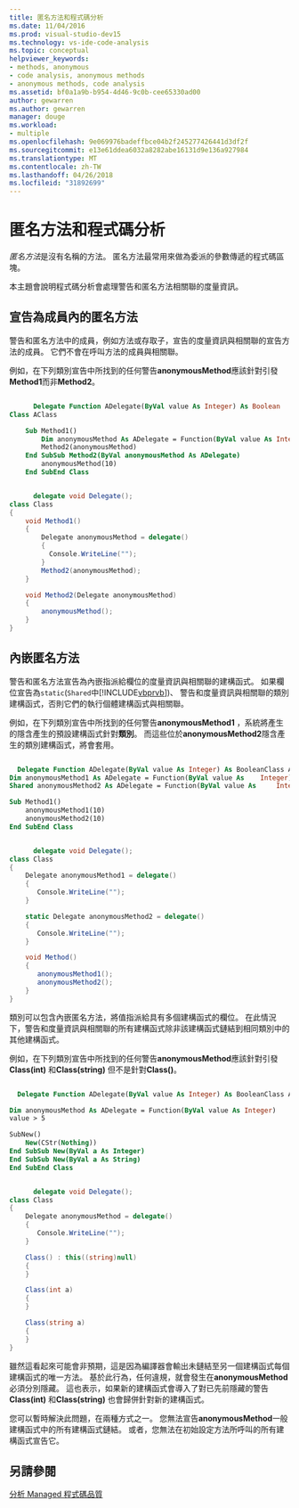 ```yaml
---
title: 匿名方法和程式碼分析
ms.date: 11/04/2016
ms.prod: visual-studio-dev15
ms.technology: vs-ide-code-analysis
ms.topic: conceptual
helpviewer_keywords:
- methods, anonymous
- code analysis, anonymous methods
- anonymous methods, code analysis
ms.assetid: bf0a1a9b-b954-4d46-9c0b-cee65330ad00
author: gewarren
ms.author: gewarren
manager: douge
ms.workload:
- multiple
ms.openlocfilehash: 9e069976badeffbce04b2f245277426441d3df2f
ms.sourcegitcommit: e13e61ddea6032a8282abe16131d9e136a927984
ms.translationtype: MT
ms.contentlocale: zh-TW
ms.lasthandoff: 04/26/2018
ms.locfileid: "31892699"
---
```

# <a name="anonymous-methods-and-code-analysis"></a>匿名方法和程式碼分析
*匿名方法*是沒有名稱的方法。 匿名方法最常用來做為委派的參數傳遞的程式碼區塊。

 本主題會說明程式碼分析會處理警告和匿名方法相關聯的度量資訊。

## <a name="anonymous-methods-declared-in-a-member"></a>宣告為成員內的匿名方法
 警告和匿名方法中的成員，例如方法或存取子，宣告的度量資訊與相關聯的宣告方法的成員。 它們不會在呼叫方法的成員與相關聯。

 例如，在下列類別宣告中所找到的任何警告**anonymousMethod**應該針對引發**Method1**而非**Method2**。

```vb

      Delegate Function ADelegate(ByVal value As Integer) As Boolean
Class AClass

    Sub Method1()
        Dim anonymousMethod As ADelegate = Function(ByVal value As Integer) value > 5
        Method2(anonymousMethod)
    End SubSub Method2(ByVal anonymousMethod As ADelegate)
        anonymousMethod(10)
    End SubEnd Class
```

```csharp

      delegate void Delegate();
class Class
{
    void Method1()
    {
        Delegate anonymousMethod = delegate()
        {
          Console.WriteLine("");
        }
        Method2(anonymousMethod);
    }

    void Method2(Delegate anonymousMethod)
    {
        anonymousMethod();
    }
}
```

## <a name="inline-anonymous-methods"></a>內嵌匿名方法
 警告和匿名方法宣告為內嵌指派給欄位的度量資訊與相關聯的建構函式。 如果欄位宣告為`static`(`Shared`中[!INCLUDE[vbprvb](../code-quality/includes/vbprvb_md.md)])、 警告和度量資訊與相關聯的類別建構函式，否則它們的執行個體建構函式與相關聯。

 例如，在下列類別宣告中所找到的任何警告**anonymousMethod1** ，系統將產生的隱含產生的預設建構函式針對**類別**。 而這些位於**anonymousMethod2**隱含產生的類別建構函式，將會套用。

```vb

  Delegate Function ADelegate(ByVal value As Integer) As BooleanClass AClass
Dim anonymousMethod1 As ADelegate = Function(ByVal value As    Integer) value > 5
Shared anonymousMethod2 As ADelegate = Function(ByVal value As     Integer) value > 5

Sub Method1()
    anonymousMethod1(10)
    anonymousMethod2(10)
End SubEnd Class
```

```csharp

      delegate void Delegate();
class Class
{
    Delegate anonymousMethod1 = delegate()
    {
       Console.WriteLine("");
    }

    static Delegate anonymousMethod2 = delegate()
    {
       Console.WriteLine("");
    }

    void Method()
    {
       anonymousMethod1();
       anonymousMethod2();
    }
}
```

 類別可以包含內嵌匿名方法，將值指派給具有多個建構函式的欄位。 在此情況下，警告和度量資訊與相關聯的所有建構函式除非該建構函式鏈結到相同類別中的其他建構函式。

 例如，在下列類別宣告中所找到的任何警告**anonymousMethod**應該針對引發**Class(int)** 和**Class(string)** 但不是針對**Class()**。

```vb

  Delegate Function ADelegate(ByVal value As Integer) As BooleanClass AClass

Dim anonymousMethod As ADelegate = Function(ByVal value As Integer)
value > 5

SubNew()
    New(CStr(Nothing))
End SubSub New(ByVal a As Integer)
End SubSub New(ByVal a As String)
End SubEnd Class
```

```csharp

      delegate void Delegate();
class Class
{
    Delegate anonymousMethod = delegate()
    {
       Console.WriteLine("");
    }

    Class() : this((string)null)
    {
    }

    Class(int a)
    {
    }

    Class(string a)
    {
    }
}
```

 雖然這看起來可能會非預期，這是因為編譯器會輸出未鏈結至另一個建構函式每個建構函式的唯一方法。 基於此行為，任何違規，就會發生在**anonymousMethod**必須分別隱藏。 這也表示，如果新的建構函式會導入了對已先前隱藏的警告**Class(int)** 和**Class(string)** 也會歸併針對新的建構函式。

 您可以暫時解決此問題，在兩種方式之一。 您無法宣告**anonymousMethod**一般建構函式中的所有建構函式鏈結。 或者，您無法在初始設定方法所呼叫的所有建構函式宣告它。

## <a name="see-also"></a>另請參閱
 [分析 Managed 程式碼品質](../code-quality/analyzing-managed-code-quality-by-using-code-analysis.md)